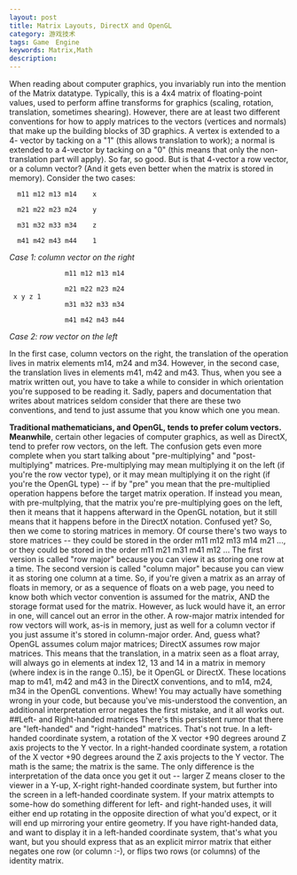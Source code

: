 ```yaml
---
layout: post
title: Matrix Layouts, DirectX and OpenGL
category: 游戏技术
tags: Game　Engine
keywords: Matrix,Math
description: 
---
```

When reading about computer graphics, you invariably run into the mention of the Matrix datatype. Typically, this is a 4x4 matrix of floating-point values, used to perform affine transforms for graphics (scaling, rotation, translation, sometimes shearing).
However, there are at least two different conventions for how to apply matrices to the vectors (vertices and normals) that make up the building blocks of 3D graphics. A vertex is extended to a 4- vector by tacking on a "1" (this allows translation to work); a normal is extended to a 4-vector by tacking on a "0" (this means that only the non-translation part will apply). So far, so good. But is that 4-vector a row vector, or a column vector? (And it gets even better when the matrix is stored in memory).
Consider the two cases:

      m11 m12 m13 m14    x

      m21 m22 m23 m24    y

      m31 m32 m33 m34    z

      m41 m42 m43 m44    1
    
_Case 1: column vector on the right_



                  m11 m12 m13 m14

                  m21 m22 m23 m24
     x y z 1
                  m31 m32 m33 m34

                  m41 m42 m43 m44
    
_Case 2: row vector on the left_


In the first case, column vectors on the right, the translation of the operation lives in matrix elements m14, m24 and m34. However, in the second case, the translation lives in elements m41, m42 and m43. Thus, when you see a matrix written out, you have to take a while to consider in which orientation you're supposed to be reading it. Sadly, papers and documentation that writes about matrices seldom consider that there are these two conventions, and tend to just assume that you know which one you mean.
 
**Traditional mathematicians, and OpenGL, tends to prefer colum vectors. Meanwhile**, certain other legacies of computer graphics, as well as DirectX, tend to prefer row vectors, on the left. The confusion gets even more complete when you start talking about "pre-multiplying" and "post-multiplying" matrices. Pre-multiplying may mean multiplying it on the left (if you're the row vector type), or it may mean multiplying it on the right (if you're the OpenGL type) -- if by "pre" you mean that the pre-multiplied operation happens before the target matrix operation. If instead you mean, with pre-multplying, that the matrix you're pre-multiplying goes on the left, then it means that it happens afterward in the OpenGL notation, but it still means that it happens before in the DirectX notation.
Confused yet?
So, then we come to storing matrices in memory. Of course there's two ways to store matrices -- they could be stored in the order m11 m12 m13 m14 m21 ..., or they could be stored in the order m11 m21 m31 m41 m12 ... The first version is called "row major" because you can view it as storing one row at a time. The second version is called "column major" because you can view it as storing one column at a time.
So, if you're given a matrix as an array of floats in memory, or as a sequence of floats on a web page, you need to know both which vector convention is assumed for the matrix, AND the storage format used for the matrix. However, as luck would have it, an error in one, will cancel out an error in the other. A row-major matrix intended for row vectors will work, as-is in memory, just as well for a column vector if you just assume it's stored in column-major order.
And, guess what? OpenGL assumes colum major matrices; DirectX assumes row major matrices. This means that the translation, in a matrix seen as a float array, will always go in elements at index 12, 13 and 14 in a matrix in memory (where index is in the range 0..15), be it OpenGL or DirectX. These locations map to m41, m42 and m43 in the DirectX conventions, and to m14, m24, m34 in the OpenGL conventions. Whew! You may actually have something wrong in your code, but because you've mis-understood the convention, an additional interpretation error negates the first mistake, and it all works out.
##Left- and Right-handed matrices
There's this persistent rumor that there are "left-handed" and "right-handed" matrices. That's not true. In a left-handed coordinate system, a rotation of the X vector +90 degrees around Z axis projects to the Y vector. In a right-handed coordinate system, a rotation of the X vector +90 degrees around the Z axis projects to the Y vector. The math is the same; the matrix is the same. The only difference is the interpretation of the data once you get it out -- larger Z means closer to the viewer in a Y-up, X-right right-handed coordinate system, but further into the screen in a left-handed coordinate system. If your matrix attempts to some-how do something different for left- and right-handed uses, it will either end up rotating in the opposite direction of what you'd expect, or it will end up mirroring your entire geometry. If you have right-handed data, and want to display it in a left-handed coordinate system, that's what you want, but you should express that as an explicit mirror matrix that either negates one row (or column :-), or flips two rows (or columns) of the identity matrix.



